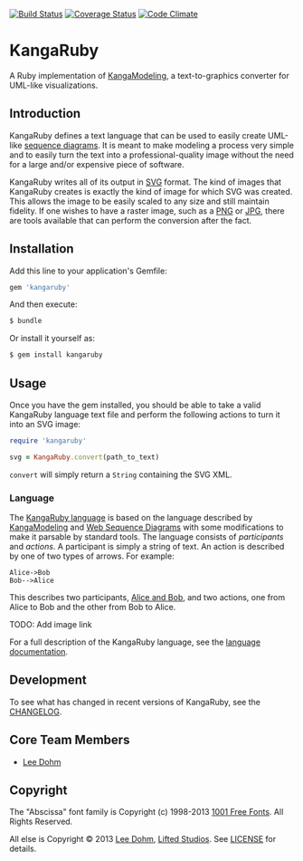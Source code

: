 [![Build Status](https://travis-ci.org/lee-dohm/kangaruby.png?branch=master)](https://travis-ci.org/lee-dohm/kangaruby)
[![Coverage Status](https://coveralls.io/repos/lee-dohm/kangaruby/badge.png?branch=master)](https://coveralls.io/r/lee-dohm/kangaruby)
[![Code Climate](https://codeclimate.com/github/lee-dohm/kangaruby.png)](https://codeclimate.com/github/lee-dohm/kangaruby)

# KangaRuby

A Ruby implementation of [KangaModeling](http://www.kangamodeling.org), a text-to-graphics converter for UML-like visualizations.

## Introduction

KangaRuby defines a text language that can be used to easily create UML-like [sequence diagrams](http://en.wikipedia.org/wiki/Sequence_diagram).  It is meant to make modeling a process very simple and to easily turn the text into a professional-quality image without the need for a large and/or expensive piece of software.

KangaRuby writes all of its output in [SVG](http://en.wikipedia.org/wiki/Scalable_Vector_Graphics) format.  The kind of images that KangaRuby creates is exactly the kind of image for which SVG was created.  This allows the image to be easily scaled to any size and still maintain fidelity.  If one wishes to have a raster image, such as a [PNG](http://en.wikipedia.org/wiki/Portable_Network_Graphics) or [JPG](http://en.wikipedia.org/wiki/JPEG), there are tools available that can perform the conversion after the fact.

## Installation

Add this line to your application's Gemfile:

```ruby
gem 'kangaruby'
```

And then execute:

```bash
$ bundle
```

Or install it yourself as:

```bash
$ gem install kangaruby
```

## Usage

Once you have the gem installed, you should be able to take a valid KangaRuby language text file and perform the following actions to turn it into an SVG image:

```ruby
require 'kangaruby'

svg = KangaRuby.convert(path_to_text)
```

`convert` will simply return a `String` containing the SVG XML.

### Language

The [KangaRuby language](documentation/Language.md) is based on the language described by [KangaModeling](http://www.kangamodeling.org) and [Web Sequence Diagrams](http://www.websequencediagrams.com) with some modifications to make it parsable by standard tools.  The language consists of *participants* and *actions*.  A participant is simply a string of text.  An action is described by one of two types of arrows.  For example:

```text
Alice->Bob
Bob-->Alice
```

This describes two participants, [Alice and Bob](http://en.wikipedia.org/wiki/Alice_and_Bob), and two actions, one from Alice to Bob and the other from Bob to Alice.

TODO: Add image link

For a full description of the KangaRuby language, see the [language documentation](documentation/Language.md).

## Development

To see what has changed in recent versions of KangaRuby, see the [CHANGELOG](CHANGELOG.md).

## Core Team Members

* [Lee Dohm](https://github.com/lee-dohm)

## Copyright

The "Abscissa" font family is Copyright (c) 1998-2013 [1001 Free Fonts](http://www.1001freefonts.com). All Rights Reserved.

All else is Copyright &copy; 2013 [Lee Dohm](https://github.com/lee-dohm), [Lifted Studios](https://github.com/lifted-studios).  See [LICENSE](LICENSE.md) for details.
